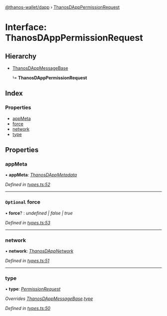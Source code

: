 [@thanos-wallet/dapp](../README.md) › [ThanosDAppPermissionRequest](thanosdapppermissionrequest.md)

# Interface: ThanosDAppPermissionRequest

## Hierarchy

* [ThanosDAppMessageBase](thanosdappmessagebase.md)

  ↳ **ThanosDAppPermissionRequest**

## Index

### Properties

* [appMeta](thanosdapppermissionrequest.md#appmeta)
* [force](thanosdapppermissionrequest.md#optional-force)
* [network](thanosdapppermissionrequest.md#network)
* [type](thanosdapppermissionrequest.md#type)

## Properties

###  appMeta

• **appMeta**: *[ThanosDAppMetadata](thanosdappmetadata.md)*

*Defined in [types.ts:52](https://github.com/madfish-solutions/thanoswallet-dapp/blob/442d5c3/src/types.ts#L52)*

___

### `Optional` force

• **force**? : *undefined | false | true*

*Defined in [types.ts:53](https://github.com/madfish-solutions/thanoswallet-dapp/blob/442d5c3/src/types.ts#L53)*

___

###  network

• **network**: *[ThanosDAppNetwork](../README.md#thanosdappnetwork)*

*Defined in [types.ts:51](https://github.com/madfish-solutions/thanoswallet-dapp/blob/442d5c3/src/types.ts#L51)*

___

###  type

• **type**: *[PermissionRequest](../enums/thanosdappmessagetype.md#permissionrequest)*

*Overrides [ThanosDAppMessageBase](thanosdappmessagebase.md).[type](thanosdappmessagebase.md#type)*

*Defined in [types.ts:50](https://github.com/madfish-solutions/thanoswallet-dapp/blob/442d5c3/src/types.ts#L50)*
